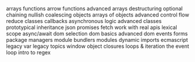 
arrays
functions
arrow functions
advanced arrays
destructuring
optional chaining
nullish coalescing
objects
arrays of objects
advanced control flow
reduce
classes
callbacks
asynchronous logic
advanced classes
prototypical inheritance
json
promises
fetch
work with real apis
lexical scope
async/await
dom selection
dom basics
advanced dom
events
forms
package managers
module bundlers
modules
dynamic imports
ecmascript
legacy var
legacy topics
window object
closures
loops & iteration
the event loop
intro to regex

